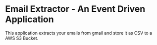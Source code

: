 # Email Extractor - An Event Driven Application 
This application extracts your emails from gmail and store it as CSV to a AWS S3 Bucket.